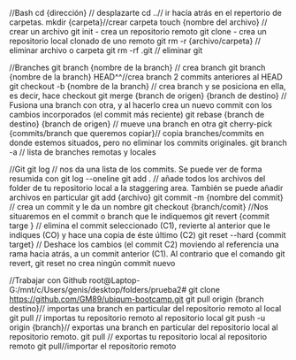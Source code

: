 //Bash 
cd {dirección} // desplazarte
cd ..// ir hacía atrás en el repertorio de carpetas. 
mkdir {carpeta}//crear carpeta
touch {nombre del archivo} // crear un archivo
git init - crea un repositorio remoto
git clone - crea un repositorio local clonado de uno remoto
git rm -r {archivo/carpeta} // eliminar archivo o carpeta
git rm -rf .git // eliminar git

//Branches
git branch {nombre de la branch} // crea branch
git branch {nombre de la branch} HEAD^^//crea branch 2 commits anteriores al HEAD
git checkout -b {nombre de la branch} // crea branch y se posiciona en ella, es decir, hace checkout
git merge {branch de origen} {branch de destino} // Fusiona una branch con otra, y al hacerlo crea  un nuevo commit con los cambios incorporados (el commit más reciente)
git rebase {branch de destino} {branch de origen} // mueve una branch en otra 
git cherry-pick {commits/branch que queremos copiar}// copia branches/commits en donde estemos situados, pero no eliminar los commits originales. 
git branch -a // lista de branches remotas y locales

//Git 
git log // nos da una lista de los commits. Se puede ver de forma resumida con git log --oneline
git add . // añade todos los archivos del folder de tu repositorio local a la staggering area. También se puede añadir archivos en particular git add {archivo}
git commit -m {nombre del commit} //  crea un commit y le da un nombre
git checkout {branch/comit} //Nos situaremos en el commit o branch que le indiquemos
git revert {commit targe } // elimina el commit seleccionado (C1), revierte al anterior  que le indiques (CO) y hace una copia de éste último (C2)
git reset --hard {commit target} // Deshace los cambios (el commit C2) moviendo al referencia una rama hacia atrás, a un commit anterior (C1). Al contrario que el comando git revert, git reset no crea ningún commit nuevo


//Trabajar con Github
root@Laptop-G:/mnt/c/Users/genis/desktop/folders/prueba2# git clone https://github.com/GM89/ubiqum-bootcamp.git
git pull origin {branch destino}// importas una branch en particular del repositorio remoto al local 
git pull // importas tu repositorio remoto al repositorio local
git push -u origin {branch}// exportas una branch en particular del repositorio local al repositorio remoto.
git pull // exportas tu repositorio local al repositorio remoto
git pull//importar el repositorio remoto


